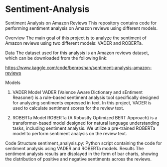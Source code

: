 # Sentiment-Analysis
Sentiment Analysis on Amazon Reviews
This repository contains code for performing sentiment analysis on Amazon reviews using different models.

Overview
The main goal of this project is to analyze the sentiment of Amazon reviews using two different models: VADER and ROBERTa.

Data
The dataset used for this analysis is an Amazon reviews dataset, which can be downloaded from the following link:

https://www.kaggle.com/code/benroshan/sentiment-analysis-amazon-reviews

Models
1. VADER Model
VADER (Valence Aware Dictionary and sEntiment Reasoner) is a rule-based sentiment analysis tool specifically designed for analyzing sentiments expressed in text. In this project, VADER is used to calculate sentiment scores for the review text.

2. ROBERTa Model
ROBERTa (A Robustly Optimized BERT Approach) is a transformer-based model designed for natural language understanding tasks, including sentiment analysis. We utilize a pre-trained ROBERTa model to perform sentiment analysis on the review text.

Code Structure
sentiment_analysis.py: Python script containing the code for sentiment analysis using VADER and ROBERTa models.
Results
The sentiment analysis results are displayed in the form of bar charts, showing the distribution of positive and negative sentiments across the reviews.

